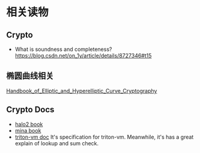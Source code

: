 # 相关读物

## Crypto

* What is soundness and completeness?
  https://blog.csdn.net/on_1y/article/details/8727346#t15





## 椭圆曲线相关
[Handbook_of_Elliptic_and_Hyperelliptic_Curve_Cryptography](https://blkcipher.pl/assets/pdfs/Handbook_of_Elliptic_and_Hyperelliptic_Curve_Cryptography.pdf)



## Crypto Docs
* [halo2 book](https://zcash.github.io/halo2/concepts/proofs.html)
* [mina book](https://o1-labs.github.io/proof-systems/)
* [triton-vm doc](https://github.com/TritonVM/triton-vm/blob/master/specification/src/lookup-argument.md)
  It's specification for triton-vm. Meanwhile, it's has a great explain of lookup and sum check.

